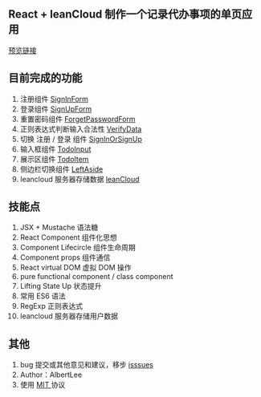 ## React + leanCloud 制作一个记录代办事项的单页应用

[预览链接](https://yunyu950908.github.io/project-react-todolist/build)

## 目前完成的功能

1. 注册组件 [ SignInForm ](./src/js/SignInForm.js)
2. 登录组件 [ SignUpForm ](./src/js/SignUpForm.js)
3. 重置密码组件 [ ForgetPasswordForm ](./src/js/ForgetPasswordForm.js)
4. 正则表达式判断输入合法性 [ VerifyData ](./src/js/VerifyData.js)
5. 切换 注册 / 登录 组件 [ SignInOrSignUp ](./src/js/SignInOrSignUp.js)
6. 输入框组件 [ TodoInput ](./src/js/TodoInput.js)
7. 展示区组件 [ TodoItem ](./src/js/TodoItem.js)
8. 侧边栏切换组件 [ LeftAside ](./src/js/LeftAside.js)
9. leancloud 服务器存储数据 [ leanCloud ](./src/js/leanCloud.js)

## 技能点

1. JSX + Mustache 语法糖
2. React Component 组件化思想
3. Component Lifecircle 组件生命周期
4. Component props 组件通信
5. React virtual DOM 虚拟 DOM 操作
6. pure functional component / class component
7. Lifting State Up 状态提升
8. 常用 ES6 语法
9. RegExp 正则表达式
10. leancloud 服务器存储用户数据

## 其他
1. bug 提交或其他意见和建议，移步 [ isssues ](../../issues)
2. Author：AlbertLee
3. 使用 [ MIT ](./LICENSE) 协议
